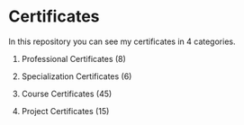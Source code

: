 # Certificates

In this repository you can see my certificates in 4 categories.

1. Professional Certificates (8)

2. Specialization Certificates (6)

3. Course Certificates (45)

4. Project Certificates (15)